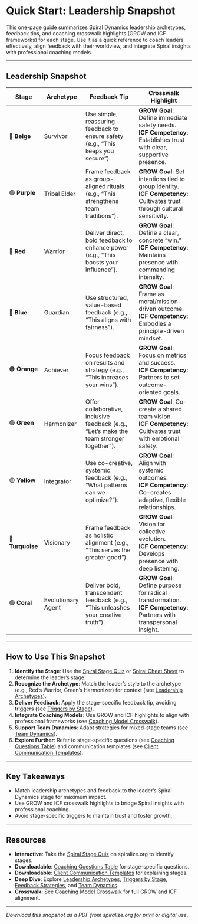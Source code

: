# Quick Start: Leadership Snapshot

This one-page guide summarizes Spiral Dynamics leadership archetypes, feedback tips, and coaching crosswalk highlights (GROW and ICF frameworks) for each stage. Use it as a quick reference to coach leaders effectively, align feedback with their worldview, and integrate Spiral insights with professional coaching models.

---

## Leadership Snapshot

| **Stage** | **Archetype** | **Feedback Tip** | **Crosswalk Highlight** |
|-----------|---------------|------------------|-------------------------|
| 🔴 **Beige** | Survivor | Use simple, reassuring feedback to ensure safety (e.g., “This keeps you secure”). | **GROW Goal**: Define immediate safety needs. <br> **ICF Competency**: Establishes trust with clear, supportive presence. |
| 🟣 **Purple** | Tribal Elder | Frame feedback as group-aligned rituals (e.g., “This strengthens team traditions”). | **GROW Goal**: Set intentions tied to group identity. <br> **ICF Competency**: Cultivates trust through cultural sensitivity. |
| 🔴 **Red** | Warrior | Deliver direct, bold feedback to enhance power (e.g., “This boosts your influence”). | **GROW Goal**: Define a clear, concrete “win.” <br> **ICF Competency**: Maintains presence with commanding intensity. |
| 🔵 **Blue** | Guardian | Use structured, value-based feedback (e.g., “This aligns with fairness”). | **GROW Goal**: Frame as moral/mission-driven outcome. <br> **ICF Competency**: Embodies a principle-driven mindset. |
| 🟠 **Orange** | Achiever | Focus feedback on results and strategy (e.g., “This increases your wins”). | **GROW Goal**: Focus on metrics and success. <br> **ICF Competency**: Partners to set outcome-oriented goals. |
| 🟢 **Green** | Harmonizer | Offer collaborative, inclusive feedback (e.g., “Let’s make the team stronger together”). | **GROW Goal**: Co-create a shared team vision. <br> **ICF Competency**: Cultivates trust with emotional safety. |
| 🟡 **Yellow** | Integrator | Use co-creative, systemic feedback (e.g., “What patterns can we optimize?”). | **GROW Goal**: Align with systemic outcomes. <br> **ICF Competency**: Co-creates adaptive, flexible relationships. |
| 🔵 **Turquoise** | Visionary | Frame feedback as holistic alignment (e.g., “This serves the greater good”). | **GROW Goal**: Vision for collective evolution. <br> **ICF Competency**: Develops presence with deep listening. |
| 🟣 **Coral** | Evolutionary Agent | Deliver bold, transcendent feedback (e.g., “This unleashes your creative truth”). | **GROW Goal**: Define purpose for radical transformation. <br> **ICF Competency**: Partners with transpersonal insight. |

---

## How to Use This Snapshot

1. **Identify the Stage**: Use the [Spiral Stage Quiz](#spiral-stage-quiz) or [Spiral Cheat Sheet](#spiral-cheat-sheet) to determine the leader’s stage.
2. **Recognize the Archetype**: Match the leader’s style to the archetype (e.g., Red’s Warrior, Green’s Harmonizer) for context (see [Leadership Archetypes](#leadership-archetypes)).
3. **Deliver Feedback**: Apply the stage-specific feedback tip, avoiding triggers (see [Triggers by Stage](#triggers-by-stage)).
4. **Integrate Coaching Models**: Use GROW and ICF highlights to align with professional frameworks (see [Coaching Model Crosswalk](#coaching-crosswalk)).
5. **Support Team Dynamics**: Adapt strategies for mixed-stage teams (see [Team Dynamics](#team-dynamics)).
6. **Explore Further**: Refer to stage-specific questions (see [Coaching Questions Table](#coaching-questions-table)) and communication templates (see [Client Communication Templates](#client-templates)).

---

## Key Takeaways

- Match leadership archetypes and feedback to the leader’s Spiral Dynamics stage for maximum impact.
- Use GROW and ICF crosswalk highlights to bridge Spiral insights with professional coaching.
- Avoid stage-specific triggers to maintain trust and foster growth.

---

## Resources

- **Interactive**: Take the [Spiral Stage Quiz](#spiral-stage-quiz) on spiralize.org to identify stages.
- **Downloadable**: [Coaching Questions Table](#coaching-questions-table) for stage-specific questions.
- **Downloadable**: [Client Communication Templates](#client-templates) for explaining stages.
- **Deep Dive**: Explore [Leadership Archetypes](#leadership-archetypes), [Triggers by Stage](#triggers-by-stage), [Feedback Strategies](#feedback-strategies), and [Team Dynamics](#team-dynamics).
- **Crosswalk**: See [Coaching Model Crosswalk](#coaching-crosswalk) for full GROW and ICF alignment.

---

*Download this snapshot as a PDF from spiralize.org for print or digital use.*